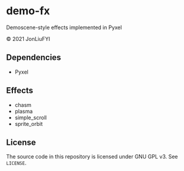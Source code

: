# demo-fx
Demoscene-style effects implemented in Pyxel

© 2021 JonLiuFYI

## Dependencies
* Pyxel

## Effects
* chasm
* plasma
* simple_scroll
* sprite_orbit

## License
The source code in this repository is licensed under GNU GPL v3. See `LICENSE`.
